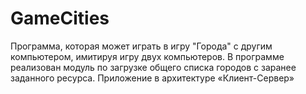 # GameCities
Программа, которая может играть в игру "Города" с другим компьютером, имитируя игру двух компьютеров. В программе реализован модуль по загрузке общего списка городов с заранее заданного ресурса. Приложение в архитектуре «Клиент-Сервер»
